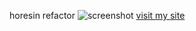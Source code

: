 horesin refactor
![screenshot](./images/digital-marketing-meeting.jpg)
[visit my site](https://esfan7.github.io/challenge-1/)
